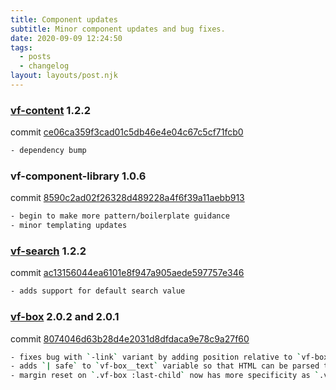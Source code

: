 ```yaml
---
title: Component updates
subtitle: Minor component updates and bug fixes.
date: 2020-09-09 12:24:50
tags:
  - posts
  - changelog
layout: layouts/post.njk
---
```


### [vf-content](https://visual-framework.github.io/vf-core/components/vf-content/) 1.2.2

commit [ce06ca359f3cad01c5db46e4e04c67c5cf71fcb0](https://github.com/visual-framework/vf-core/commit/ce06ca359f3cad01c5db46e4e04c67c5cf71fcb0)

```bash
- dependency bump
```

### vf-component-library 1.0.6

commit [8590c2ad02f26328d489228a4f6f39a11aebb913](https://github.com/visual-framework/vf-core/commit/8590c2ad02f26328d489228a4f6f39a11aebb913)

```bash
- begin to make more pattern/boilerplate guidance
- minor templating updates
```

### [vf-search](https://visual-framework.github.io/vf-core/components/vf-search/) 1.2.2

commit [ac13156044ea6101e8f947a905aede597757e346](https://github.com/visual-framework/vf-core/commit/ac13156044ea6101e8f947a905aede597757e346)

```bash
- adds support for default search value
```

### [vf-box](https://visual-framework.github.io/vf-core/components/vf-box/) 2.0.2 and 2.0.1

commit [8074046d63b28d4e2031d8dfdaca9e78c9a27f60](https://github.com/visual-framework/vf-core/commit/8074046d63b28d4e2031d8dfdaca9e78c9a27f60)

```bash
- fixes bug with `-link` variant by adding position relative to `vf-box`
- adds `| safe` to `vf-box__text` variable so that HTML can be parsed through.
- margin reset on `.vf-box :last-child` now has more specificity as `.vf-box > :last-child`
```
